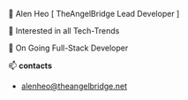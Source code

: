 👋 Alen Heo [ TheAngelBridge Lead Developer ]

👀 Interested in all Tech-Trends

🌱 On Going Full-Stack Developer

📫 **contacts** 
  - alenheo@theangelbridge.net

<!---
AlenHeo/AlenHeo is a ✨ special ✨ repository because its `README.md` (this file) appears on your GitHub profile.
You can click the Preview link to take a look at your changes.
--->
